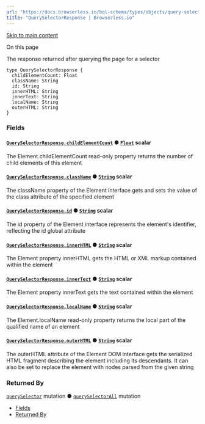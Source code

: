 ```yaml
---
url: "https://docs.browserless.io/bql-schema/types/objects/query-selector-response"
title: "QuerySelectorResponse | Browserless.io"
---
```


[Skip to main content](https://docs.browserless.io/bql-schema/types/objects/query-selector-response#__docusaurus_skipToContent_fallback)

On this page

The response returned after querying the page for a selector

```codeBlockLines_p187
type QuerySelectorResponse {
  childElementCount: Float
  className: String
  id: String
  innerHTML: String
  innerText: String
  localName: String
  outerHTML: String
}

```

### Fields [​](https://docs.browserless.io/bql-schema/types/objects/query-selector-response\#fields "Direct link to Fields")

#### [`QuerySelectorResponse.childElementCount`](https://docs.browserless.io/bql-schema/types/objects/query-selector-response\#) ● [`Float`](https://docs.browserless.io/bql-schema/types/scalars/float) scalar [​](https://docs.browserless.io/bql-schema/types/objects/query-selector-response\#queryselectorresponsechildelementcountfloat- "Direct link to queryselectorresponsechildelementcountfloat-")

The Element.childElementCount read-only property returns the number of child elements of this element

#### [`QuerySelectorResponse.className`](https://docs.browserless.io/bql-schema/types/objects/query-selector-response\#) ● [`String`](https://docs.browserless.io/bql-schema/types/scalars/string) scalar [​](https://docs.browserless.io/bql-schema/types/objects/query-selector-response\#queryselectorresponseclassnamestring- "Direct link to queryselectorresponseclassnamestring-")

The className property of the Element interface gets and sets the value of the class attribute of the specified element

#### [`QuerySelectorResponse.id`](https://docs.browserless.io/bql-schema/types/objects/query-selector-response\#) ● [`String`](https://docs.browserless.io/bql-schema/types/scalars/string) scalar [​](https://docs.browserless.io/bql-schema/types/objects/query-selector-response\#queryselectorresponseidstring- "Direct link to queryselectorresponseidstring-")

The id property of the Element interface represents the element's identifier, reflecting the id global attribute

#### [`QuerySelectorResponse.innerHTML`](https://docs.browserless.io/bql-schema/types/objects/query-selector-response\#) ● [`String`](https://docs.browserless.io/bql-schema/types/scalars/string) scalar [​](https://docs.browserless.io/bql-schema/types/objects/query-selector-response\#queryselectorresponseinnerhtmlstring- "Direct link to queryselectorresponseinnerhtmlstring-")

The Element property innerHTML gets the HTML or XML markup contained within the element

#### [`QuerySelectorResponse.innerText`](https://docs.browserless.io/bql-schema/types/objects/query-selector-response\#) ● [`String`](https://docs.browserless.io/bql-schema/types/scalars/string) scalar [​](https://docs.browserless.io/bql-schema/types/objects/query-selector-response\#queryselectorresponseinnertextstring- "Direct link to queryselectorresponseinnertextstring-")

The Element property innerText gets the text contained within the element

#### [`QuerySelectorResponse.localName`](https://docs.browserless.io/bql-schema/types/objects/query-selector-response\#) ● [`String`](https://docs.browserless.io/bql-schema/types/scalars/string) scalar [​](https://docs.browserless.io/bql-schema/types/objects/query-selector-response\#queryselectorresponselocalnamestring- "Direct link to queryselectorresponselocalnamestring-")

The Element.localName read-only property returns the local part of the qualified name of an element

#### [`QuerySelectorResponse.outerHTML`](https://docs.browserless.io/bql-schema/types/objects/query-selector-response\#) ● [`String`](https://docs.browserless.io/bql-schema/types/scalars/string) scalar [​](https://docs.browserless.io/bql-schema/types/objects/query-selector-response\#queryselectorresponseouterhtmlstring- "Direct link to queryselectorresponseouterhtmlstring-")

The outerHTML attribute of the Element DOM interface gets the serialized HTML fragment describing the element including its descendants. It can also be set to replace the element with nodes parsed from the given string

### Returned By [​](https://docs.browserless.io/bql-schema/types/objects/query-selector-response\#returned-by "Direct link to Returned By")

[`querySelector`](https://docs.browserless.io/bql-schema/operations/mutations/query-selector) mutation ● [`querySelectorAll`](https://docs.browserless.io/bql-schema/operations/mutations/query-selector-all) mutation

- [Fields](https://docs.browserless.io/bql-schema/types/objects/query-selector-response#fields)
- [Returned By](https://docs.browserless.io/bql-schema/types/objects/query-selector-response#returned-by)